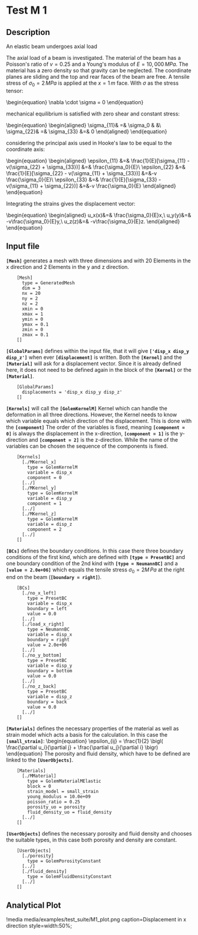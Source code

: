 # Test M 1

## Description

An elastic beam undergoes axial load

The axial load of a beam is investigated. The material of the beam has a Poisson's ratio of $v = 0.25$ and a Young's modulus of $E = 10,000\,MPa$. The material has a zero density so that gravity can be neglected. The coordinate planes are sliding and the top and rear faces of the beam are free. A tensile stress of $\sigma_0 = 2\, MPa$ is applied at the $x = 1\,m$ face.
With $\sigma$ as the stress tensor:

\begin{equation}
\nabla \cdot \sigma = 0
\end{equation}

mechanical equilibrium is satisfied with zero shear and constant stress:

\begin{equation}
\begin{aligned}
\sigma_{11}& =& \sigma_0 & &\\
\sigma_{22}& =& \sigma_{33} &=& 0
\end{aligned}
\end{equation}

considering the principal axis used in Hooke's law to be equal to the coordinate axis:

\begin{equation}
\begin{aligned}
\epsilon_{11} &=& \frac{1}{E}[\sigma_{11} - v(\sigma_{22} + \sigma_{33})] &=& \frac{\sigma_0}{E}\\
\epsilon_{22} &=& \frac{1}{E}[\sigma_{22} - v(\sigma_{11} + \sigma_{33})] &=&-v \frac{\sigma_0}{E}\\
\epsilon_{33} &=& \frac{1}{E}[\sigma_{33} - v(\sigma_{11} + \sigma_{22})] &=&-v \frac{\sigma_0}{E}
\end{aligned}
\end{equation}

Integrating the strains gives the displacement vector:

\begin{equation}
\begin{aligned}
u_x(x)&=& \frac{\sigma_0}{E}x,\\
u_y(y)&=& -v\frac{\sigma_0}{E}y,\\
u_z(z)&=& -v\frac{\sigma_0}{E}z.
\end{aligned}
\end{equation}

## Input file

**`[Mesh]`** generates a mesh with three dimensions and with 20 Elements in the x direction and 2 Elements in the y and z direction.

```
    [Mesh]
      type = GeneratedMesh
      dim = 3
      nx = 20
      ny = 2
      nz = 2
      xmin = 0
      xmax = 1
      ymin = 0
      ymax = 0.1
      zmin = 0
      zmax = 0.1
    []
```

**`[GlobalParams]`** defines within the input file, that it will give **`['disp_x disp_y disp_z']`** when ever **`[displacement]`** is written. Both the **`[Kernel]`** and the **`[Material]`** will ask for a displacement vector. Since it is already defined here, it does not need to be defined again in the block of the **`[Kernel]`** or the **`[Material]`**.

```
    [GlobalParams]
      displacements = 'disp_x disp_y disp_z'
    []
```

**`[Kernels]`** will call the **`[GolemKernelM]`** Kernel which can handle the deformation in all three directions. However, the Kernel needs to know which variable equals which direction of the displacement. This is done with the **`[component]`** The order of the variables is fixed, meaning **`[component = 0]`** is always the displacement in the x-direction, **`[component = 1]`** is the y-direction and **`[component = 2]`** is the z-direction. While the name of the variables can be chosen the sequence of the components is fixed.

```
    [Kernels]
      [./MKernel_x]
        type = GolemKernelM
        variable = disp_x
        component = 0
      [../]
      [./MKernel_y]
        type = GolemKernelM
        variable = disp_y
        component = 1
      [../]
      [./MKernel_z]
        type = GolemKernelM
        variable = disp_z
        component = 2
      [../]
    []
```

**`[BCs]`** defines the boundary conditions. In this case there three boundary conditions of the first kind, which are defined with **`[type = PresetBC]`** and one boundary condition of the 2nd kind with **`[type = NeumannBC]`** and a **`[value = 2.0e+06]`** which equals the tensile stress $\sigma_0 = 2M\,Pa$ at the right end on the beam (**`[boundary = right]`**).

```
    [BCs]
      [./no_x_left]
        type = PresetBC
        variable = disp_x
        boundary = left
        value = 0.0
      [../]
      [./load_x_right]
        type = NeumannBC
        variable = disp_x
        boundary = right
        value = 2.0e+06
      [../]
      [./no_y_bottom]
        type = PresetBC
        variable = disp_y
        boundary = bottom
        value = 0.0
      [../]
      [./no_z_back]
        type = PresetBC
        variable = disp_z
        boundary = back
        value = 0.0
      [../]
    []
```

**`[Materials]`** defines the necessary properties of the material as well as strain model which acts a basis for the calculation. In this case the **`[small_strain]`**:
\begin{equation}
\epsilon_{ij} = \frac{1}{2} \bigl( \frac{\partial u_i}{\partial j} + \frac{\partial u_j}{\partial i}  \bigr)
\end{equation}
The porosity and fluid density, which have to be defined are linked to the **`[UserObjects]`**.

```
    [Materials]
      [./MMaterial]
        type = GolemMaterialMElastic
        block = 0
        strain_model = small_strain
        young_modulus = 10.0e+09
        poisson_ratio = 0.25
        porosity_uo = porosity
        fluid_density_uo = fluid_density
      [../]
    []
```

**`[UserObjects]`** defines the necessary porosity and fluid density and chooses the suitable types, in this case both porosity and density are constant.

```
    [UserObjects]
      [./porosity]
        type = GolemPorosityConstant
      [../]
      [./fluid_density]
        type = GolemFluidDensityConstant
      [../]
    []
```

## Analytical Plot

!media media/examples/test_suite/M1_plot.png
       caption=Displacement in x direction
       style=width:50%;
